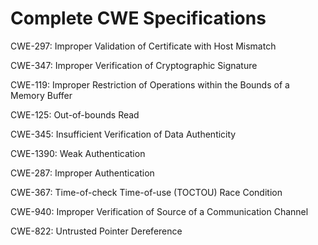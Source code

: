 

# Complete CWE Specifications

CWE-297: Improper Validation of Certificate with Host Mismatch

CWE-347: Improper Verification of Cryptographic Signature

CWE-119: Improper Restriction of Operations within the Bounds of a Memory Buffer

CWE-125: Out-of-bounds Read

CWE-345: Insufficient Verification of Data Authenticity

CWE-1390: Weak Authentication

CWE-287: Improper Authentication

CWE-367: Time-of-check Time-of-use (TOCTOU) Race Condition

CWE-940: Improper Verification of Source of a Communication Channel

CWE-822: Untrusted Pointer Dereference